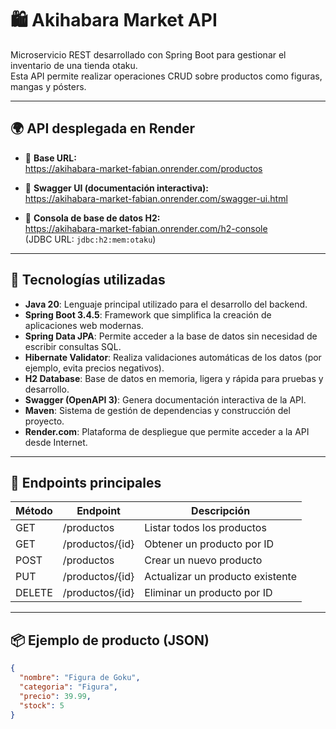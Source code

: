 # 🛍️ Akihabara Market API

Microservicio REST desarrollado con Spring Boot para gestionar el inventario de una tienda otaku.  
Esta API permite realizar operaciones CRUD sobre productos como figuras, mangas y pósters.

---

## 🌍 API desplegada en Render

- 🔗 **Base URL:**  
  https://akihabara-market-fabian.onrender.com/productos

- 🔎 **Swagger UI (documentación interactiva):**  
  https://akihabara-market-fabian.onrender.com/swagger-ui.html

- 🧪 **Consola de base de datos H2:**  
  https://akihabara-market-fabian.onrender.com/h2-console  
  (JDBC URL: `jdbc:h2:mem:otaku`)

---

## 🚀 Tecnologías utilizadas

- **Java 20**: Lenguaje principal utilizado para el desarrollo del backend.
- **Spring Boot 3.4.5**: Framework que simplifica la creación de aplicaciones web modernas.
- **Spring Data JPA**: Permite acceder a la base de datos sin necesidad de escribir consultas SQL.
- **Hibernate Validator**: Realiza validaciones automáticas de los datos (por ejemplo, evita precios negativos).
- **H2 Database**: Base de datos en memoria, ligera y rápida para pruebas y desarrollo.
- **Swagger (OpenAPI 3)**: Genera documentación interactiva de la API.
- **Maven**: Sistema de gestión de dependencias y construcción del proyecto.
- **Render.com**: Plataforma de despliegue que permite acceder a la API desde Internet.

---

## 🔧 Endpoints principales

| Método | Endpoint           | Descripción                         |
|--------|--------------------|-------------------------------------|
| GET    | /productos         | Listar todos los productos          |
| GET    | /productos/{id}    | Obtener un producto por ID          |
| POST   | /productos         | Crear un nuevo producto             |
| PUT    | /productos/{id}    | Actualizar un producto existente    |
| DELETE | /productos/{id}    | Eliminar un producto por ID         |

---

## 📦 Ejemplo de producto (JSON)

```json
{
  "nombre": "Figura de Goku",
  "categoria": "Figura",
  "precio": 39.99,
  "stock": 5
}
